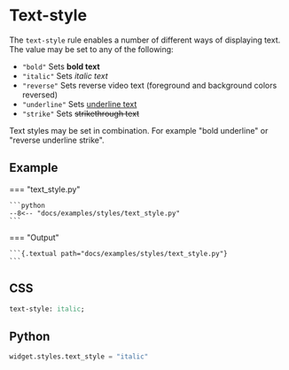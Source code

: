 # Text-style

The `text-style` rule enables a number of different ways of displaying text. The value may be set to any of the following:

- `"bold"` Sets **bold text**
- `"italic"` Sets _italic text_
- `"reverse"` Sets reverse video text (foreground and background colors reversed)
- `"underline"` Sets <u>underline text</u>
- `"strike"` Sets <s>strikethrough text</s>

Text styles may be set in combination. For example "bold underline" or "reverse underline strike".

## Example

=== "text_style.py"

    ```python
    --8<-- "docs/examples/styles/text_style.py"
    ```

=== "Output"

    ```{.textual path="docs/examples/styles/text_style.py"}
    ```

## CSS

```sass
text-style: italic;
```

## Python

```python
widget.styles.text_style = "italic"
```
